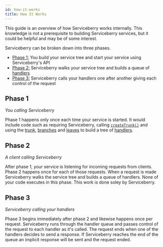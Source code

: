```yaml
---
id: how-it-works
title: How It Works
---
```


This guide is an overview of how Serviceberry works internally. This knowledge is not a
prerequisite to building Serviceberry services, but it could be helpful and may be
of some interest.

Serviceberry can be broken down into three phases.

  - [Phase 1:](#phase1) You build your service tree and start your service using Serviceberry's API
  - [Phase 2:](#phase2) Serviceberry walks your service tree and builds a queue of [handlers](handlers.html)
  - [Phase 3:](#phase3) Serviceberry calls your handlers one after another giving each control of the request

Phase 1
-------

*You calling Serviceberry*

Phase 1 happens only once each time your service is started.
It would include code such as requiring Serviceberry,
calling [`createTrunk()`](serviceberry.html#createtrunk-options) and using the [trunk](trunk.html), [branches](branch.html) and [leaves](leaf.html)
to build a tree of [handlers](handlers.html).

Phase 2
-------

*A client calling Serviceberry*

After phase 1, your service is listening for incoming requests from clients.
Phase 2 happens once for each of those requests. When a request is made Serviceberry walks the
service tree and builds a queue of handlers. None of
your code executes in this phase. This work is done soley by Serviceberry.

Phase 3
-------

*Serviceberry calling your handlers*

Phase 3 begins immediately after phase 2 and likewise happens once per request. Serviceberry
runs through the handler queue and passes control of the request to each handler as it's called.
The request ends when one of the handlers decides to send a response. If Serviceberry reaches
the end of the queue an implicit response will be sent and the request ended.
